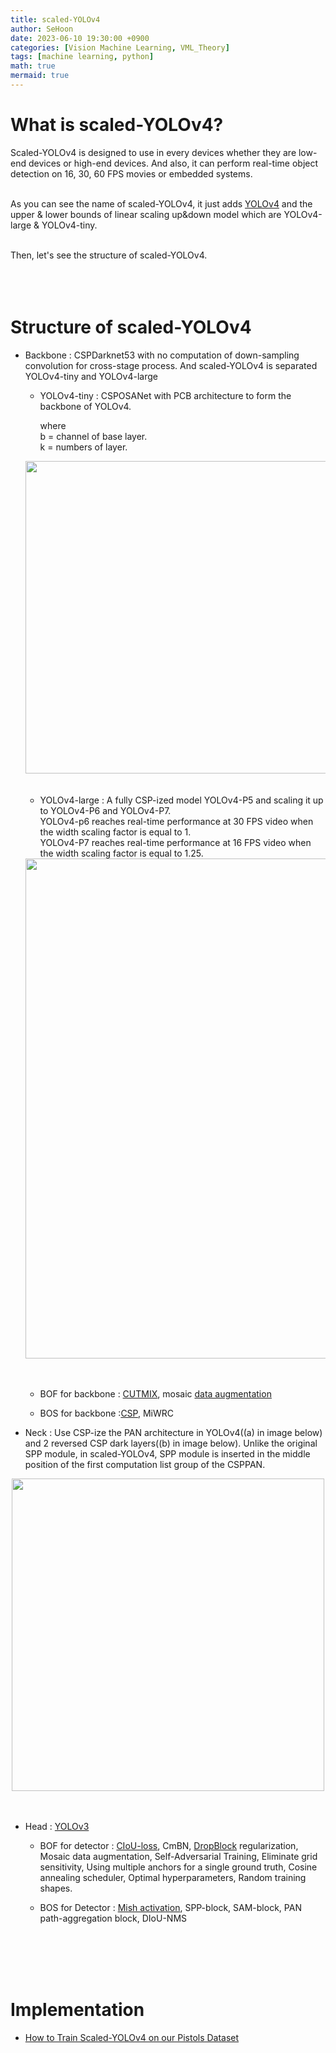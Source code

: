```yaml
---
title: scaled-YOLOv4
author: SeHoon
date: 2023-06-10 19:30:00 +0900
categories: [Vision Machine Learning, VML_Theory]
tags: [machine learning, python]
math: true
mermaid: true
---
```


# What is scaled-YOLOv4?

Scaled-YOLOv4 is designed to use in every devices whether they are low-end devices or high-end devices. And also, it can perform real-time object detection on 16, 30, 60 FPS movies or embedded systems.<br><br>

As you can see the name of scaled-YOLOv4, it just adds [YOLOv4](https://csh970605.github.io/posts/YOLOv4/) and the upper & lower bounds of linear scaling up&down model which are YOLOv4-large & YOLOv4-tiny.
<br><br>

Then, let's see the structure of scaled-YOLOv4.
<br><br><br><br>

# Structure of scaled-YOLOv4

+ Backbone : CSPDarknet53 with no computation of down-sampling convolution for cross-stage process. And scaled-YOLOv4 is separated YOLOv4-tiny and YOLOv4-large

    + YOLOv4-tiny : CSPOSANet with PCB architecture to form the backbone of YOLOv4.<br>

        where <br>
        b = channel of base layer.<br>
        k = numbers of layer.


    <center>
    <img src="https://github.com/csh970605/csh970605.github.io/assets/28240052/c1aa1824-f510-4290-8103-128ce4f1e932" width=500>
    </center><br><br>
    

    + YOLOv4-large : A fully CSP-ized model YOLOv4-P5 and scaling it up to YOLOv4-P6 and YOLOv4-P7.<br>
    YOLOv4-p6 reaches real-time performance at 30 FPS video when the width scaling factor is equal to 1.<br>
    YOLOv4-P7 reaches real-time performance at 16 FPS video when the width scaling factor is equal to 1.25.

    <center>
    <img src="https://github.com/csh970605/csh970605.github.io/assets/28240052/ea5af52a-c43b-45e4-b6e7-dd334c7a20c1" width=800>
    </center><br><br>

    + BOF for backbone : [CUTMIX](https://arxiv.org/abs/1905.04899), mosaic [data augmentation](https://csh970605.github.io/posts/Data_Augmentation/)

    + BOS for backbone :[CSP](https://csh970605.github.io/posts/CSP/), MiWRC



+ Neck : Use CSP-ize the PAN architecture in YOLOv4((a) in image below) and 2 reversed CSP dark layers((b) in image below). Unlike the original SPP module, in scaled-YOLOv4, SPP module is inserted in the middle position of the first computation list group of the CSPPAN.

<center>
<img src="https://github.com/csh970605/csh970605.github.io/assets/28240052/b6c7c8de-9cd7-440d-b63a-0c5848096f7d" width=500>
</center><br><br>



+ Head : [YOLOv3](https://csh970605.github.io/posts/YOLOv3/)

    + BOF for detector : [CIoU-loss](https://csh970605.github.io/posts/CIOU_Loss/), CmBN, [DropBlock](https://csh970605.github.io/posts/DropBlock/) regularization, Mosaic data augmentation, Self-Adversarial Training, Eliminate grid sensitivity, Using multiple anchors for a single ground truth, Cosine annealing scheduler, Optimal hyperparameters, Random training shapes.

    + BOS for Detector : [Mish activation](https://csh970605.github.io/posts/Activation_Function/), SPP-block, SAM-block, PAN path-aggregation block, DIoU-NMS

<br><br><br><br>


# Implementation

+ [How to Train Scaled-YOLOv4 on our Pistols Dataset](https://github.com/csh970605/Modern_Computer_Vision/blob/main/Deep%20Learning%20CV/42.%20Object%20Detection%20-%20Gun%2C%20Pistol%20Detector%20-%20Scaled-YOLOv4.ipynb)
